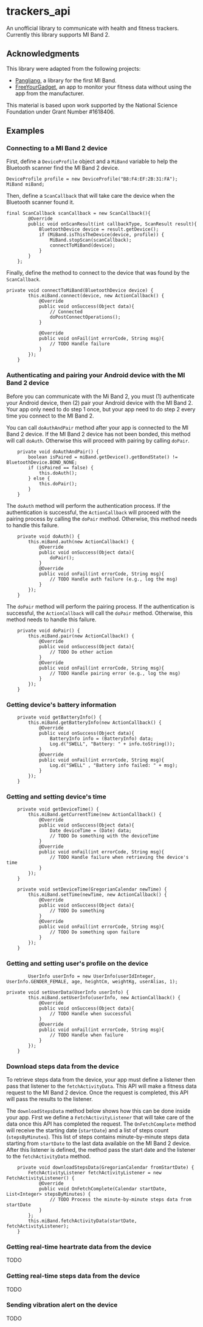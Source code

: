 # trackers_api
An unofficial library to communicate with health and fitness trackers. Currently this library supports MI Band 2.

## Acknowledgments
This library were adapted from the following projects:
* [Pangliang](https://github.com/pangliang/miband-sdk-android), a library for the first MI Band.
* [FreeYourGadget](https://github.com/Freeyourgadget/Gadgetbridge), an app to monitor your fitness data without using the app from the manufacturer.

This material is based upon work supported by the National Science Foundation under Grant Number #1618406. 

## Examples
### Connecting to a MI Band 2 device
First, define a `DeviceProfile` object and a `MiBand` variable to help the Bluetooth scanner find the MI Band 2 device.
```
DeviceProfile profile = new DeviceProfile("B8:F4:EF:2B:31:FA");
MiBand miBand;
```
Then, define a `ScanCallback` that will take care the device when the Bluetooth scanner found it.
```
final ScanCallback scanCallback = new ScanCallback(){
        @Override
        public void onScanResult(int callbackType, ScanResult result){
            BluetoothDevice device = result.getDevice();
            if (MiBand.isThisTheDevice(device, profile)) {
                MiBand.stopScan(scanCallback);
                connectToMiBand(device);
            }
        }
    };
```
Finally, define the method to connect to the device that was found by the `ScanCallback`.
```
private void connectToMiBand(BluetoothDevice device) {
        this.miBand.connect(device, new ActionCallback() {
            @Override
            public void onSuccess(Object data){
                // Connected
                doPostConnectOperations();
            }

            @Override
            public void onFail(int errorCode, String msg){
                // TODO Handle failure
            }
        });
    }
```
### Authenticating and pairing your Android device with the MI Band 2 device
Before you can communicate with the Mi Band 2, you must (1) authenticate your Android device, then (2) pair your Android device with the MI Band 2. Your app only need to do step 1 once, but your app need to do step 2 every time you connect to the MI Band 2.

You can call `doAuthAndPair` method after your app is connected to the MI Band 2 device. If the MI Band 2 device has not been bonded, this method will call `doAuth`. Otherwise this will proceed with pairing by calling `doPair`.
```
    private void doAuthAndPair() {
        boolean isPaired = miBand.getDevice().getBondState() != BluetoothDevice.BOND_NONE;
        if (isPaired == false) {
            this.doAuth();
        } else {
            this.doPair();
        }
    }
```
The `doAuth` method will perform the authentication process. If the authentication is successful, the `ActionCallback` will proceed with the pairing process by calling the `doPair` method. Otherwise, this method needs to handle this failure.
```
    private void doAuth() {
        this.miBand.auth(new ActionCallback() {
            @Override
            public void onSuccess(Object data){
                doPair();
            }
            @Override
            public void onFail(int errorCode, String msg){
                // TODO Handle auth failure (e.g., log the msg)
            }
        });
    }
```
The `doPair` method will perform the pairing process. If the authentication is successful, the `ActionCallback` will call the `doPair` method. Otherwise, this method needs to handle this failure.

```
    private void doPair() {
        this.miBand.pair(new ActionCallback() {
            @Override
            public void onSuccess(Object data){
                // TODO Do other action
            }
            @Override
            public void onFail(int errorCode, String msg){
                // TODO Handle pairing error (e.g., log the msg)
            }
        });
    }
```

### Getting device's battery information
```
    private void getBatteryInfo() {
        this.miBand.getBatteryInfo(new ActionCallback() {
            @Override
            public void onSuccess(Object data){
                BatteryInfo info = (BatteryInfo) data;
                Log.d("SWELL", "Battery: " + info.toString());
            }
            @Override
            public void onFail(int errorCode, String msg){
                Log.d("SWELL" , "Battery info failed: " + msg);
            }
        });
    }
```

### Getting and setting device's time
```
    private void getDeviceTime() {
        this.miBand.getCurrentTime(new ActionCallback() {
            @Override
            public void onSuccess(Object data){
                Date deviceTime = (Date) data;
                // TODO Do something with the deviceTime
            }
            @Override
            public void onFail(int errorCode, String msg){
                // TODO Handle failure when retrieving the device's time
            }
        });
    }
```
```
    private void setDeviceTime(GregorianCalendar newTime) {
        this.miBand.setTime(newTime, new ActionCallback() {
            @Override
            public void onSuccess(Object data){
                // TODO Do something
            }
            @Override
            public void onFail(int errorCode, String msg){
                // TODO Do something upon failure
            }
        });
    }
```

### Getting and setting user's profile on the device
```
        UserInfo userInfo = new UserInfo(userIdInteger, UserInfo.GENDER_FEMALE, age, heightCm, weightKg, userAlias, 1);
```
```
private void setUserData(UserInfo userInfo) {
        this.miBand.setUserInfo(userInfo, new ActionCallback() {
            @Override
            public void onSuccess(Object data){
                // TODO Handle when successful
            }
            @Override
            public void onFail(int errorCode, String msg){
                // TODO Handle when failure
            }
        });
    }
```

### Download steps data from the device
To retrieve steps data from the device, your app must define a listener then pass that listener to the `fetchActivityData`. This API will make a fitness data request to the MI Band 2 device. Once the request is completed, this API will pass the results to the listener.

The `downloadStepsData` method below shows how this can be done inside your app. First we define a `FetchActivityListener` that will take care of the data once this API has completed the request. The `OnFetchComplete` method will receive the starting date (`startDate`) and a list of steps count (`stepsByMinutes`). This list of steps contains minute-by-minute steps data starting from `startDate` to the last data available on the MI Band 2 device. After this listener is defined, the method pass the start date and the listener to the `fetchActivityData` method.
```
    private void downloadStepsData(GregorianCalendar fromStartDate) {
        FetchActivityListener fetchActivityListener = new FetchActivityListener() {
            @Override
            public void OnFetchComplete(Calendar startDate, List<Integer> stepsByMinutes) {
                // TODO Process the minute-by-minute steps data from startDate
            }
        };
        this.miBand.fetchActivityData(startDate, fetchActivityListener);
    }
```

### Getting real-time heartrate data from the device
TODO

### Getting real-time steps data from the device
TODO

### Sending vibration alert on the device
TODO

